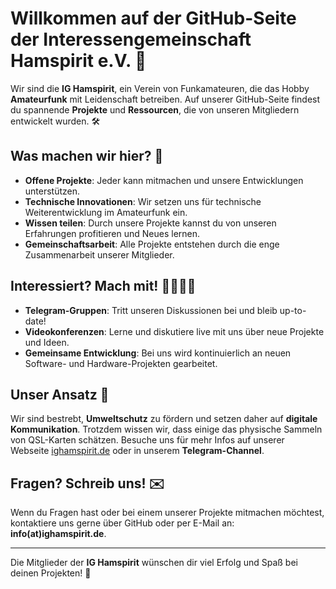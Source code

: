 # Willkommen auf der GitHub-Seite der Interessengemeinschaft Hamspirit e.V. 🚀

Wir sind die **IG Hamspirit**, ein Verein von Funkamateuren, die das Hobby **Amateurfunk** mit Leidenschaft betreiben. Auf unserer GitHub-Seite findest du spannende **Projekte** und **Ressourcen**, die von unseren Mitgliedern entwickelt wurden. 🛠️

## Was machen wir hier? 🤔

- **Offene Projekte**: Jeder kann mitmachen und unsere Entwicklungen unterstützen.
- **Technische Innovationen**: Wir setzen uns für technische Weiterentwicklung im Amateurfunk ein.
- **Wissen teilen**: Durch unsere Projekte kannst du von unseren Erfahrungen profitieren und Neues lernen.
- **Gemeinschaftsarbeit**: Alle Projekte entstehen durch die enge Zusammenarbeit unserer Mitglieder.

## Interessiert? Mach mit! 👨‍💻👩‍💻

- **Telegram-Gruppen**: Tritt unseren Diskussionen bei und bleib up-to-date!
- **Videokonferenzen**: Lerne und diskutiere live mit uns über neue Projekte und Ideen.
- **Gemeinsame Entwicklung**: Bei uns wird kontinuierlich an neuen Software- und Hardware-Projekten gearbeitet.

## Unser Ansatz 🌱

Wir sind bestrebt, **Umweltschutz** zu fördern und setzen daher auf **digitale Kommunikation**. Trotzdem wissen wir, dass einige das physische Sammeln von QSL-Karten schätzen. Besuche uns für mehr Infos auf unserer Webseite [ighamspirit.de](https://www.ighamspirit.de) oder in unserem **Telegram-Channel**.

## Fragen? Schreib uns! ✉️

Wenn du Fragen hast oder bei einem unserer Projekte mitmachen möchtest, kontaktiere uns gerne über GitHub oder per E-Mail an: **info(at)ighamspirit.de**.

---

Die Mitglieder der **IG Hamspirit** wünschen dir viel Erfolg und Spaß bei deinen Projekten! 🎉

